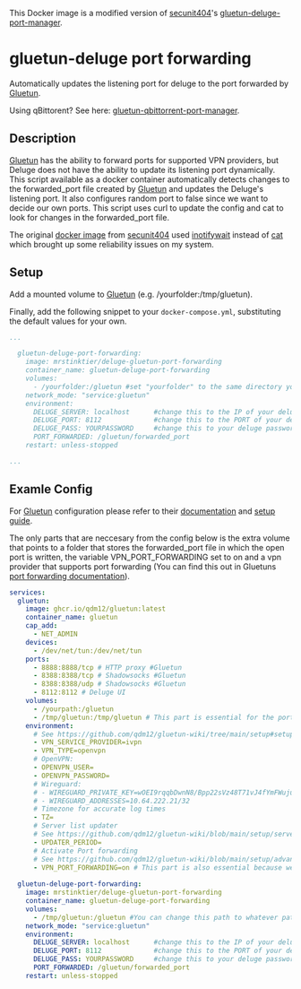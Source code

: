 This Docker image is a modified version of [secunit404](https://github.com/secunit404)'s [gluetun-deluge-port-manager](https://github.com/secunit404/gluetun-deluge-port-manager).

# gluetun-deluge port forwarding
Automatically updates the listening port for deluge to the port forwarded by [Gluetun](https://github.com/qdm12/gluetun/). 

Using qBittorent? See here: [gluetun-qbittorrent-port-manager](https://github.com/plaexmaster/gluetun-qbittorrent-port-manager).

## Description
[Gluetun](https://github.com/qdm12/gluetun/) has the ability to forward ports for supported VPN providers, but Deluge does not have the ability to update its listening port dynamically.
This script available as a docker container automatically detects changes to the forwarded_port file created by [Gluetun](https://github.com/qdm12/gluetun/) and updates the Deluge's listening port. It also configures random port to false since we want to decide our own ports. This script uses curl to update the config and cat to look for changes in the forwarded_port file.

The original [docker image](https://github.com/secunit404/gluetun-deluge-port-manager) from [secunit404](https://github.com/secunit404) used [inotifywait](https://wiki.ubuntuusers.de/inotify/) instead of [cat](https://wiki.ubuntuusers.de/cat/) which brought up some reliability issues on my system.

## Setup
Add a mounted volume to [Gluetun](https://github.com/qdm12/gluetun/) (e.g. /yourfolder:/tmp/gluetun).

Finally, add the following snippet to your `docker-compose.yml`, substituting the default values for your own.

```yml
...

  gluetun-deluge-port-forwarding:
    image: mrstinktier/deluge-gluetun-port-forwarding
    container_name: gluetun-deluge-port-forwarding
    volumes:
      - /yourfolder:/gluetun #set "yourfolder" to the same directory you used for Gluetun
    network_mode: "service:gluetun"
    environment:
      DELUGE_SERVER: localhost      #change this to the IP of your deluge instance
      DELUGE_PORT: 8112             #change this to the PORT of your deluge instance
      DELUGE_PASS: YOURPASSWORD     #change this to your deluge password
      PORT_FORWARDED: /gluetun/forwarded_port
    restart: unless-stopped

...
```

## Examle Config

For [Gluetun](https://github.com/qdm12/gluetun/) configuration please refer to their [documentation](https://github.com/qdm12/gluetun-wiki/tree/main) and [setup guide](https://github.com/qdm12/gluetun/).

The only parts that are neccesary from the config below is the extra volume that points to a folder that stores the forwarded_port file in which the open port is written, the variable VPN_PORT_FORWARDING set to on and a vpn provider that supports port forwarding (You can find this out in Gluetuns [port forwarding documentation](https://github.com/qdm12/gluetun-wiki/blob/main/setup/advanced/vpn-port-forwarding.md)). 
```yml
services:
  gluetun:
    image: ghcr.io/qdm12/gluetun:latest
    container_name: gluetun
    cap_add:
      - NET_ADMIN
    devices:
      - /dev/net/tun:/dev/net/tun
    ports:
      - 8888:8888/tcp # HTTP proxy #Gluetun
      - 8388:8388/tcp # Shadowsocks #Gluetun
      - 8388:8388/udp # Shadowsocks #Gluetun
      - 8112:8112 # Deluge UI
    volumes:
      - /yourpath:/gluetun
      - /tmp/gluetun:/tmp/gluetun # This part is essential for the port forwarder to know what the open port is
    environment:
      # See https://github.com/qdm12/gluetun-wiki/tree/main/setup#setup
      - VPN_SERVICE_PROVIDER=ivpn
      - VPN_TYPE=openvpn
      # OpenVPN:
      - OPENVPN_USER=
      - OPENVPN_PASSWORD=
      # Wireguard:
      # - WIREGUARD_PRIVATE_KEY=wOEI9rqqbDwnN8/Bpp22sVz48T71vJ4fYmFWujulwUU=
      # - WIREGUARD_ADDRESSES=10.64.222.21/32
      # Timezone for accurate log times
      - TZ=
      # Server list updater
      # See https://github.com/qdm12/gluetun-wiki/blob/main/setup/servers.md#update-the-vpn-servers-list
      - UPDATER_PERIOD=
      # Activate Port forwarding
      # See https://github.com/qdm12/gluetun-wiki/blob/main/setup/advanced/vpn-port-forwarding.md
      - VPN_PORT_FORWARDING=on # This part is also essential because we would otherwise not have an open port that we can use.
  
  gluetun-deluge-port-forwarding:
    image: mrstinktier/deluge-gluetun-port-forwarding
    container_name: gluetun-deluge-port-forwarding
    volumes:
      - /tmp/gluetun:/gluetun #You can change this path to whatever path you want to use, as long as you also change it in the gluetun config.
    network_mode: "service:gluetun"
    environment:
      DELUGE_SERVER: localhost      #change this to the IP of your deluge instance
      DELUGE_PORT: 8112             #change this to the PORT of your deluge Web UI
      DELUGE_PASS: YOURPASSWORD     #change this to your deluge password
      PORT_FORWARDED: /gluetun/forwarded_port
    restart: unless-stopped
```
